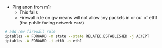 - Ping anon from m1:
	- This fails
	- Firewall rule on gw means will not allow any packets in or out of eth1 (the public facing network card)

```bash
# add new firewall rule
iptables -A FORWARD -m state --state RELATED,ESTABLISHED -j ACCEPT
iptables -A FORWARD -i eth0 -o eth1

```